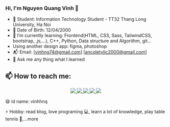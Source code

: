 ### Hi, I'm Nguyen Quang Vinh 👋

- 🔭 Student: Information Technology Student - TT32 Thang Long University, Ha Noi
- 🐼 Date of Birth: 12/04/2000 
- 🌱 I’m currently learning: Frontend(HTML, CSS, Sass, TailwindCSS, bootstrap, ,js,...), C++, Python, Data structure and Algorithm, git...
- Using another design app: figma, photoshop
- 📬 Email: [vinhng74@gmail.com] [ancoletylic2000@gmail.com]
- 💬 Ask me any thing what I learned
## 📫 How to reach me:
  <p align="center">
    <a href="https://www.linkedin.com/in/vinhnguyen2000/" target="Linkedin">
      <img src="https://img.icons8.com/fluent/48/000000/linkedin.png"/>
    </a>
    <a href="https://www.facebook.com/vinhnguyen1204" alt="Facebook">
      <img src="https://img.icons8.com/fluent/48/000000/facebook-new.png" target="_blank" />
    </a> 
    <a href="https://github.com/quagvinhh" alt="Github">
      <img src="https://img.icons8.com/fluent/48/000000/github.png"/>
    </a> 
    <a href = "https://www.instagram.com/nq_vinh_1204/" alt = "Instagram">
      <img src="https://img.icons8.com/color/48/000000/instagram-new--v1.png"/>
    </a>
    <a href = "https://twitter.com/nqvinh2000" alt = "Twitter">
      <img src="https://img.icons8.com/color/48/000000/twitter--v1.png"/>
    </a>
  </p>
😄 id name: vinhhnq


⚡ Hobby: read blog, love programing 💻, learn a lot of knowledge, play table tennis 🏓,...more
